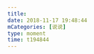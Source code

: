 ```yaml
---
title: 
date: 2018-11-17 19:48:44
mCategories: [说说]
type: moment
time: t194844
---
```


<div id="pics-20181117194844"></div>

<script src="/lib/moment/pics.js"></script>
<script>
var data = [
    {"link": "2018-11-17_000000.jpeg", "type": "shuoshuo"},
    {"link": "2018-11-17_000001.jpeg", "type": "shuoshuo"}
];
picsRender(data, "pics-20181117194844");
</script>
